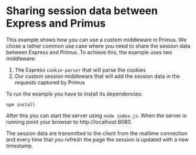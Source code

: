 # Sharing session data between Express and Primus

This example shows how you can use a custom middleware in Primus. We chose a
rather common use case where you need to share the session data between Express
and Primus. To achieve this, the example uses two middleware:

1. The Express `cookie-parser` that will parse the cookies
2. Our custom session middleware that will add the session data in the requests
captured by Primus

To run the example you have to install its dependencies:

```shell
npm install
```

After this you can start the server using `node index.js`. When the server is
running point your browser to http://localhost:8080.

The session data are transmitted to the client from the realtime connection and
every time that you refresh the page the session is updated with a new
timestamp.
